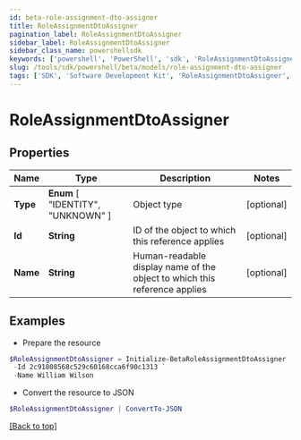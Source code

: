 ```yaml
---
id: beta-role-assignment-dto-assigner
title: RoleAssignmentDtoAssigner
pagination_label: RoleAssignmentDtoAssigner
sidebar_label: RoleAssignmentDtoAssigner
sidebar_class_name: powershellsdk
keywords: ['powershell', 'PowerShell', 'sdk', 'RoleAssignmentDtoAssigner', 'BetaRoleAssignmentDtoAssigner'] 
slug: /tools/sdk/powershell/beta/models/role-assignment-dto-assigner
tags: ['SDK', 'Software Development Kit', 'RoleAssignmentDtoAssigner', 'BetaRoleAssignmentDtoAssigner']
---
```



# RoleAssignmentDtoAssigner

## Properties

Name | Type | Description | Notes
------------ | ------------- | ------------- | -------------
**Type** |  **Enum** [  "IDENTITY",    "UNKNOWN" ] | Object type | [optional] 
**Id** | **String** | ID of the object to which this reference applies | [optional] 
**Name** | **String** | Human-readable display name of the object to which this reference applies | [optional] 

## Examples

- Prepare the resource
```powershell
$RoleAssignmentDtoAssigner = Initialize-BetaRoleAssignmentDtoAssigner  -Type IDENTITY `
 -Id 2c91808568c529c60168cca6f90c1313 `
 -Name William Wilson
```

- Convert the resource to JSON
```powershell
$RoleAssignmentDtoAssigner | ConvertTo-JSON
```


[[Back to top]](#) 

